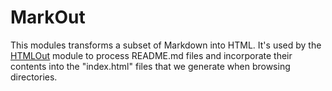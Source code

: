 MarkOut
===
This modules transforms a subset of Markdown into HTML.  It's used by the
[HTMLOut](../htmlout) module to process README.md files and incorporate their
contents into the "index.html" files that we generate when browsing directories.
